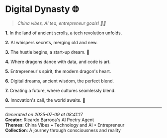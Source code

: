 # Digital Dynasty 🌐

> *China vibes, AI tea, entrepreneur goals! 💼🌟*

**1.** In the land of ancient scrolls, a tech revolution unfolds.


**2.** AI whispers secrets, merging old and new.


**3.** The hustle begins, a start-up dream. 💼


**4.** Where dragons dance with data, and code is art.


**5.** Entrepreneur's spirit, the modern dragon's heart.


**6.** Digital dreams, ancient wisdom, the perfect blend.


**7.** Creating a future, where cultures seamlessly blend.


**8.** Innovation's call, the world awaits. 🚀



---

*Generated on 2025-07-09 at 08:41:17*  
**Creator**: Ricardo Barroca's AI Poetry Agent  
**Themes**: China Vibes • Technology and AI • Entrepreneur  
**Collection**: A journey through consciousness and reality